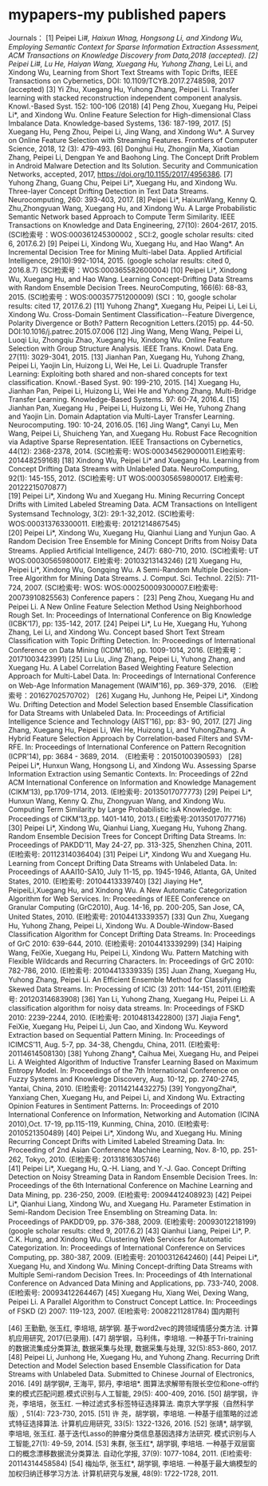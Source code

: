 # mypapers-my published papers
Journals：
[1]	Peipei Li#*, Haixun Wnag, Hongsong Li, and Xindong Wu, Employing Semantic Context for Sparse Information Extraction Assessment, ACM Transactions on Knowledge Discovery from Data,2018 (accepted).
[2]	Peipei Li#, Lu He, Haiyan Wang, Xuegang Hu, Yuhong Zhang*, Lei Li, and Xindong Wu, Learning from Short Text Streams with Topic Drifts, IEEE Transactions on Cybernetics, DOI: 10.1109/TCYB.2017.2748598, 2017 (accepted)
[3]	Yi Zhu, Xuegang Hu, Yuhong Zhang, Peipei Li. Transfer learning with stacked reconstruction independent component analysis. Knowl.-Based Syst. 152: 100-106 (2018)
[4]	Peng Zhou, Xuegang Hu, Peipei Li*, and Xindong Wu. Online Feature Selection for High-dimensional Class Imbalance Data. Knowledge-based Systems, 136: 187-199, 2017.
[5]	Xuegang Hu, Peng Zhou, Peipei Li, Jing Wang, and Xindong Wu*. A Survey on Online Feature Selection with Streaming Features. Frontiers of Computer Science, 2018, 12 (3): 479-493.
[6]	Donghui Hu, Zhongjin Ma, Xiaotian Zhang, Peipei Li, Dengpan Ye and Baohong Ling. The Concept Drift Problem in Android Malware Detection and Its Solution. Security and Communication Networks, accepted, 2017, https://doi.org/10.1155/2017/4956386. 
[7]	Yuhong Zhang, Guang Chu, Peipei Li*, Xuegang Hu, and Xindong Wu. Three-layer Concept Drifting Detection in Text Data Streams. Neurocomputing, 260: 393-403, 2017. 
[8]	Peipei Li*, HaixunWang, Kenny Q. Zhu,Zhongyuan Wang, Xuegang Hu, and Xindong Wu. A Large Probabilistic Semantic Network based Approach to Compute Term Similarity. IEEE Transactions on Knowledge and Data Engineering, 27(10): 2604-2617, 2015. (SCI检索号：WOS:000361245300002 , SCI:2, google scholar results: cited 6, 2017.6.2)
[9]	Peipei Li, Xindong Wu, Xuegang Hu, and Hao Wang*. An Incremental Decision Tree for Mining Multi-label Data. Applied Artificial Intelligence, 29(10):992-1014, 2015. (google scholar results: cited 0, 2016.8.7) (SCI检索号：WOS:000365582600004)
[10]	Peipei Li*, Xindong Wu, Xuegang Hu, and Hao Wang. Learning Concept-Drifting Data Streams with Random Ensemble Decision Trees. NeuroComputing, 166(6): 68-83, 2015. (SCI检索号：WOS:000357751200009)  (SCI：10, google scholar results: cited 17, 2017.6.2)
[11]	Yuhong Zhang*, Xuegang Hu, Peipei Li, Lei Li, Xindong Wu. Cross-Domain Sentiment Classification--Feature Divergence, Polarity Divergence or Both? Pattern Recognition Letters.(2015) pp. 44-50. DOI:10.1016/j.patrec.2015.07.006 
[12]	Jing Wang, Meng Wang, Peipei Li, Luoqi Liu, Zhongqiu Zhao, Xuegang Hu, Xindong Wu. Online Feature Selection with Group Structure Analysis. IEEE Trans. Knowl. Data Eng. 27(11): 3029-3041, 2015. 
[13]	Jianhan Pan, Xuegang Hu, Yuhong Zhang, Peipei Li, Yaojin Lin, Huizong Li, Wei He, Lei Li. Quadruple Transfer Learning: Exploiting both shared and non-shared concepts for text classification. Knowl.-Based Syst. 90: 199-210, 2015.
[14]	Xuegang Hu, Jianhan Pan, Peipei Li, Huizong Li, Wei He and Yuhong Zhang. Multi-Bridge Transfer Learning. Knowledge-Based Systems. 97: 60-74, 2016.4.
[15]	Jianhan Pan, Xuegang Hu , Peipei Li, Huizong Li, Wei He, Yuhong Zhang and Yaojin Lin. Domain Adaptation via Multi-Layer Transfer Learning. Neurocomputing. 190: 10-24, 2016.05.
[16]	Jing Wang*, Canyi Lu, Men Wang, Peipei Li, Shuicheng Yan, and Xuegang Hu. Robust Face Recognition via Adaptive Sparse Representation. IEEE Transactions on Cybernetics, 44(12): 2368-2378, 2014. (SCI检索号: WOS:000345629000011.EI检索号: 201448259168)
[18]	Xindong Wu, Peipei Li* and Xuegang Hu. Learning from Concept Drifting Data Streams with Unlabeled Data. NeuroComputing, 92(1): 145-155, 2012. (SCI检索号: UT WOS:000305659800017. EI检索号:  20122215070877)  
[19]	Peipei Li*, Xindong Wu and Xuegang Hu. Mining Recurring Concept Drifts with Limited Labeled Streaming Data. ACM Transactions on Intelligent Systemsand Technology, 3(2): 29:1-32,2012. (SCI检索号: WOS:000313763300011. EI检索号: 20121214867545)  
[20]	Peipei Li*, Xindong Wu, Xuegang Hu, Qianhui Liang and Yunjun Gao. A Random Decision Tree Ensemble for Mining Concept Drifts from Noisy Data Streams. Applied Artificial Intelligence, 24(7): 680-710, 2010. (SCI检索号: UT WOS:000305659800017. EI检索号: 20103213143246) [21]	Xuegang Hu, Peipei Li*, Xindong Wu, Gongqing Wu. A Semi-Random Multiple Decision-Tree Algorithm for Mining Data Streams. J. Comput. Sci. Technol. 22(5): 711-724, 2007. (SCI检索号: WOS: WOS:000250009300007.EI检索号: 20073910825563)
Conference papers：
[23]	Peng Zhou, Xuegang Hu and Peipei Li. A New Online Feature Selection Method Using Neighborhood Rough Set. In: Proceedings of International Conference on Big Knowledge (ICBK’17), pp: 135-142, 2017.
[24]	Peipei Li*, Lu He, Xuegang Hu, Yuhong Zhang, Lei Li, and Xindong Wu. Concept based Short Text Stream Classification with Topic Drifting Detection. In: Proceedings of International Conference on Data Mining (ICDM'16), pp. 1009-1014, 2016. (EI检索号：20171003423991)
[25]	 Lu Liu, Jing Zhang, Peipei Li, Yuhong Zhang, and Xuegang Hu. A Label Correlation Based Weighting Feature Selection Approach for Multi-Label Data. In: Proceedings of International Conference on Web-Age Information Management (WAIM’16), pp. 369-379, 2016. （EI检索号：20162702570702）
[26]	 Xugang Hu, Junhong He, Peipei Li*, Xindong Wu. Drifting Detection and Model Selection based Ensemble Classification for Data Streams with Unlabeled Data. In: Proceedings of Artificial Intelligence Science and Technology (AIST’16), pp: 83- 90, 2017.
[27]	 Jing Zhang, Xuegang Hu, Peipei Li, Wei He, Huizong Li, and YuhongZhang. A Hybrid Feature Selection Approach by Correlation-based Filters and SVM-RFE. In: Proceedings of International Conference on Pattern Recognition (ICPR'14), pp: 3684 - 3689, 2014. （EI检索号：20150100390593）
[28]	Peipei Li*, Hunxun Wang, Hongsong Li, and Xindong Wu. Assessing Sparse Information Extraction using Semantic Contexts. In: Proceedings of 22nd ACM International Conference on Information and Knowledge Management (CIKM’13), pp.1709-1714, 2013. (EI检索号: 20135017077773)
[29]	Peipei Li*, Hunxun Wang, Kenny Q. Zhu, Zhongyuan Wang, and Xindong Wu. Computing Term Similarity by Large Probabilistic isA Knowledge. In: Proceedings of CIKM’13,pp. 1401-1410, 2013.( EI检索号:20135017077716) 
[30]	Peipei Li*, Xindong Wu, Qianhui Liang, Xuegang Hu, Yuhong Zhang. Random Ensemble Decision Trees for Concept Drifting Data Streams. In: Proceedings of PAKDD’11, May 24-27, pp. 313-325, Shenzhen China, 2011. (EI检索号:  20112314036404) 
[31]	Peipei Li*, Xindong Wu and Xuegang Hu. Learning from Concept Drifting Data Streams with Unlabeled Data.  In: Proceedings of AAAI10-SA10, July 11-15, pp. 1945-1946, Atlanta, GA, United States, 2010. (EI检索号:  20104413339740)
[32]	Jiaying He*, PeipeiLi,Xuegang Hu, and Xindong Wu. A New Automatic Categorization Algorithm for Web Services. In: Proceedings of IEEE Conference on Granular Computing (GrC2010), Aug. 14-16, pp. 200-205, San Jose, CA, United States, 2010. (EI检索号:  20104413339357)
[33]	Qun Zhu, Xuegang Hu, Yuhong Zhang, Peipei Li, Xindong Wu. A Double-Window-Based Classification Algorithm for Concept Drifting Data Streams. In: Proceedings of GrC 2010: 639-644, 2010. (EI检索号:  20104413339299) 
[34]	Haiping Wang, FeiXie, Xuegang Hu, Peipei Li, Xindong Wu. Pattern Matching with Flexible Wildcards and Recurring Characters. In: Proceedings of GrC 2010: 782-786, 2010. (EI检索号:  20104413339335)
[35]	Juan Zhang, Xuegang Hu, Yuhong Zhang, Peipei Li. An Efficient Ensemble Method for Classifying Skewed Data Streams. In: Processing of ICIC (3) 2011: 144-151, 2011.(EI检索号:  20120314683908)
[36]	Yan Li, Yuhong Zhang, Xuegang Hu, Peipei Li. A classification algorithm for noisy data streams. In: Proceedings of FSKD 2010: 2239-2244, 2010. (EI检索号:  20104813422800)
[37]	Jiajia Feng*, FeiXie, Xuegang Hu, Peipei Li, Jun Cao, and Xindong Wu. Keyword Extraction based on Sequential Pattern Mining. In: Proceedings of ICIMCS’11, Aug. 5-7, pp. 34-38, Chengdu, China, 2011. (EI检索号: 20114614508130)
[38]	Yuhong Zhang*, Caihua Mei, Xuegang Hu, and Peipei Li. A Weighted Algorithm of Inductive Transfer Learning Based on Maximum Entropy Model. In: Proceedings of the 7th International Conference on Fuzzy Systems and Knowledge Discovery, Aug. 10-12, pp. 2740-2745, Yantai, China, 2010. (EI检索号:  20114214432275)
[39]	YongyongZhai*, Yanxiang Chen, Xuegang Hu, and Peipei Li, and Xindong Wu. Extracting Opinion Features in Sentiment Patterns. In: Proceedings of 2010 International Conference on Information, Networking and Automation (ICINA 2010),Oct. 17-19, pp.115-119, Kunming, China, 2010. (EI检索号:  2010521350489)
[40]	Peipei Li*, Xindong Wu, and Xuegang Hu. Mining Recurring Concept Drifts with Limited Labeled Streaming Data. In: Proceeding of 2nd Asian Conference Machine Learning, Nov. 8-10, pp. 251-262, Tokyo, 2010. (EI检索号: 20131816305746)  
[41]	Peipei Li*, Xuegang Hu, Q.-H. Liang, and Y.-J. Gao. Concept Drifting Detection on Noisy Streaming Data in Random Ensemble Decision Trees. In: Proceedings of the 6th International Conference on Machine Learning and Data Mining, pp. 236-250, 2009. (EI检索号: 20094412408923) 
[42]	Peipei Li*, Qianhui Liang, Xindong Wu, and Xuegang Hu. Parameter Estimation in Semi-Random Decision Tree Ensembling on Streaming Data. In: Proceedings of PAKDD’09, pp. 376-388, 2009. (EI检索号: 20093012218199) (google scholar results: cited 9, 2017.6.2)
[43]	Qianhui Liang, Peipei Li*, P. C.K. Hung, and Xindong Wu. Clustering Web Services for Automatic Categorization. In: Proceedings of International Conference on Services Computing, pp. 380-387, 2009. (EI检索号: 20100312642460) 
[44]	Peipei Li*, Xuegang Hu, and Xindong Wu. Mining Concept-drifting Data Streams with Multiple Semi-random Decision Trees. In: Proceedings of 4th International Conference on Advanced Data Mining and Applications, pp. 733-740, 2008. (EI检索号: 20093412264467) 
[45]	Xuegang Hu, Xiang Wei, Dexing Wang, Peipei Li. A Parallel Algorithm to Construct Concept Lattice. In: Proceedings of FSKD (2) 2007: 119-123, 2007. (EI检索号: 20082211281784)
国内期刊

[46]	王勤勤, 张玉红, 李培培, 胡学钢. 基于word2vec的跨领域情感分类方法. 计算机应用研究, 2017(已录用).
[47]	胡学钢，马利伟，李培培. 一种基于Tri-training的数据流集成分类算法, 数据采集与处理, 数据采集与处理, 32(5):853-860, 2017.
[48]	Peipei Li, Junhong He, Xuegang Hu, and Yuhong Zhang. Recurring Drift Detection and Model Selection based Ensemble Classification for Data Streams with Unlabeled Data. Submitted to Chinese Journal of Electronics, 2016.
[49]	胡学钢#, 王海平, 郭丹, 李培培*. 图算法求解带有限长空位和one-off约束的模式匹配问题.模式识别与人工智能, 29(5): 400-409, 2016.
[50]	胡学钢，许 尧，李培培，张玉红. 一种过滤式多标签特征选择算法. 南京大学学报（自然科学版）, 51(4): 723-730, 2015.
[51]	许 尧，胡学钢，李培培. 一种基于组策略的过滤式特征选择算法. 计算机应用研究, 33(5): 1322-1326, 2016.
[52]	张靖*, 胡学钢, 李培培, 张玉红. 基于迭代Lasso的肿瘤分类信息基因选择方法研究. 模式识别与人工智能,27(1): 49-59, 2014.
[53]	朱群, 张玉红*, 胡学钢, 李培培. 一种基于双层窗口的概念漂移数据流分类算法. 自动化学报, 37(9): 1077-1084, 2011. (EI检索号: 20114314458584)
[54]	梅灿华, 张玉红*, 胡学钢, 李培培. 一种基于最大熵模型的加权归纳迁移学习方法. 计算机研究与发展, 48(9): 1722-1728, 2011.
